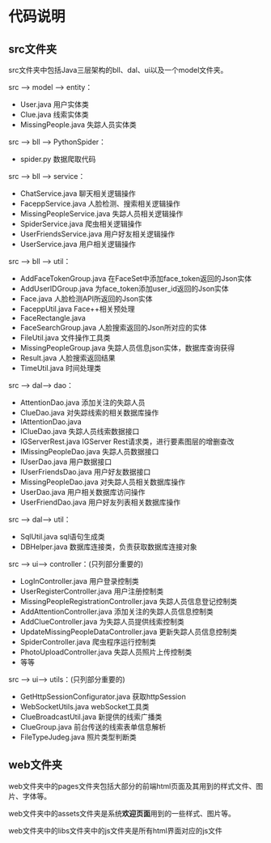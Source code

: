 # 代码说明

## src文件夹

src文件夹中包括Java三层架构的bll、dal、ui以及一个model文件夹。

src --> model --> entity：

+ User.java     用户实体类
+ Clue.java     线索实体类
+ MissingPeople.java     失踪人员实体类

src --> bll --> PythonSpider：

+ spider.py    数据爬取代码

src --> bll --> service：

+ ChatService.java      聊天相关逻辑操作
+ FaceppService.java      人脸检测、搜索相关逻辑操作
+ MissingPeopleService.java     失踪人员相关逻辑操作
+ SpiderService.java      爬虫相关逻辑操作
+ UserFriendsService.java      用户好友相关逻辑操作
+ UserService.java      用户相关逻辑操作

src --> bll --> util：

+ AddFaceTokenGroup.java     在FaceSet中添加face_token返回的Json实体
+ AddUserIDGroup.java      为face_token添加user_id返回的Json实体
+ Face.java      人脸检测API所返回的Json实体
+ FaceppUtil.java       Face++相关预处理 
+ FaceRectangle.java
+ FaceSearchGroup.java       人脸搜索返回的Json所对应的实体
+ FileUtil.java       文件操作工具类
+ MissingPeopleGroup.java       失踪人员信息json实体，数据库查询获得
+ Result.java      人脸搜索返回结果
+ TimeUtil.java       时间处理类

src --> dal--> dao：

+ AttentionDao.java     添加关注的失踪人员
+ ClueDao.java     对失踪线索的相关数据库操作
+ IAttentionDao.java
+ IClueDao.java     失踪人员线索数据接口
+ IGServerRest.java      IGServer Rest请求类，进行要素图层的增删查改
+ IMissingPeopleDao.java     失踪人员数据接口
+ IUserDao.java     用户数据接口   
+ IUserFriendsDao.java       用户好友数据接口
+ MissingPeopleDao.java      对失踪人员相关数据库操作
+ UserDao.java     用户相关数据库访问操作
+ UserFriendDao.java     用户好友列表相关数据库操作

src --> dal--> util：

+ SqlUtil.java     sql语句生成类
+ DBHelper.java    数据库连接类，负责获取数据库连接对象

src --> ui--> controller：(只列部分重要的)

+ LogInController.java     用户登录控制类
+ UserRegisterController.java      用户注册控制类
+ MissingPeopleRegistrationController.java    失踪人员信息登记控制类
+ AddAttentionController.java      添加关注的失踪人员信息控制类
+ AddClueController.java       为失踪人员提供线索控制类 
+ UpdateMissingPeopleDataController.java     更新失踪人员信息控制类
+ SpiderController.java     爬虫程序运行控制类
+ PhotoUploadController.java     失踪人员照片上传控制类
+ 等等

src --> ui--> utils：(只列部分重要的)

+ GetHttpSessionConfigurator.java     获取httpSession
+ WebSocketUtils.java     webSocket工具类
+ ClueBroadcastUtil.java    新提供的线索广播类
+ ClueGroup.java     前台传送的线索表单信息解析
+ FileTypeJudeg.java     照片类型判断类

## web文件夹

web文件夹中的pages文件夹包括大部分的前端html页面及其用到的样式文件、图片、字体等。

web文件夹中的assets文件夹是系统**欢迎页面**用到的一些样式、图片等。

web文件夹中的libs文件夹中的js文件夹是所有html界面对应的js文件